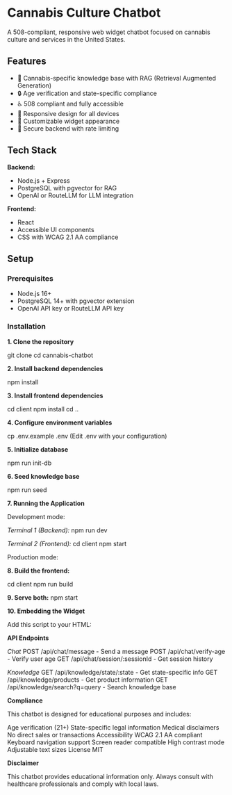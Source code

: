 # Cannabis Culture Chatbot

A 508-compliant, responsive web widget chatbot focused on cannabis culture and services in the United States.

## Features

- 🌿 Cannabis-specific knowledge base with RAG (Retrieval Augmented Generation)
- 🔒 Age verification and state-specific compliance
- ♿ 508 compliant and fully accessible
- 📱 Responsive design for all devices
- 🎨 Customizable widget appearance
- 🔐 Secure backend with rate limiting

## Tech Stack

**Backend:**
- Node.js + Express
- PostgreSQL with pgvector for RAG
- OpenAI or RouteLLM for LLM integration

**Frontend:**
- React
- Accessible UI components
- CSS with WCAG 2.1 AA compliance

## Setup

### Prerequisites

- Node.js 16+
- PostgreSQL 14+ with pgvector extension
- OpenAI API key or RouteLLM API key

### Installation

**1. Clone the repository**

git clone <your-repo-url>
cd cannabis-chatbot

**2. Install backend dependencies**

npm install

**3. Install frontend dependencies**

cd client
npm install
cd ..

**4. Configure environment variables**

cp .env.example .env
(Edit .env with your configuration)

**5. Initialize database**

npm run init-db

**6. Seed knowledge base**

npm run seed

**7. Running the Application**

Development mode:

_Terminal 1 (Backend):_
npm run dev

_Terminal 2 (Frontend):_
cd client
npm start

Production mode:

**8. Build the frontend:**

cd client
npm run build

**9. Serve both:**
npm start

**10. Embedding the Widget**

Add this script to your HTML:

<script src="https://your-domain.com/embed.js"></script>
<script>
  CannabisChat.init({
    apiUrl: 'https://your-api-domain.com',
    position: 'bottom-right',
    primaryColor: '#10b981'
  });
</script>

**API Endpoints**

_Chat_
POST /api/chat/message - Send a message
POST /api/chat/verify-age - Verify user age
GET /api/chat/session/:sessionId - Get session history

_Knowledge_
GET /api/knowledge/state/:state - Get state-specific info
GET /api/knowledge/products - Get product information
GET /api/knowledge/search?q=query - Search knowledge base

**Compliance**

This chatbot is designed for educational purposes and includes:

Age verification (21+)
State-specific legal information
Medical disclaimers
No direct sales or transactions
Accessibility
WCAG 2.1 AA compliant
Keyboard navigation support
Screen reader compatible
High contrast mode
Adjustable text sizes
License
MIT

**Disclaimer**

This chatbot provides educational information only. Always consult with healthcare professionals and comply with local laws.



